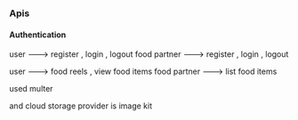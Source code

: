 ### Apis

#### Authentication
user ---> register , login , logout
food partner ---> register , login , logout

user ---> food reels , view food items
food partner ---> list food items

used multer 

and cloud storage provider is image kit